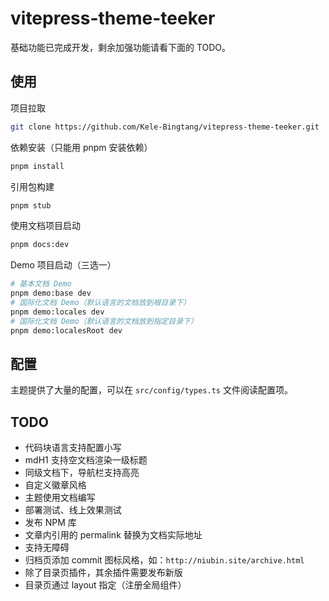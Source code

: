 # vitepress-theme-teeker

基础功能已完成开发，剩余加强功能请看下面的 TODO。

## 使用

项目拉取

```bash
git clone https://github.com/Kele-Bingtang/vitepress-theme-teeker.git
```

依赖安装（只能用 pnpm 安装依赖）

```bash
pnpm install
```

引用包构建

```bash
pnpm stub
```

使用文档项目启动

```bash
pnpm docs:dev
```

Demo 项目启动（三选一）

```bash
# 基本文档 Demo
pnpm demo:base dev
# 国际化文档 Demo（默认语言的文档放到根目录下）
pnpm demo:locales dev
# 国际化文档 Demo（默认语言的文档放到指定目录下）
pnpm demo:localesRoot dev
```

## 配置

主题提供了大量的配置，可以在 `src/config/types.ts` 文件阅读配置项。

## TODO

- 代码块语言支持配置小写
- mdH1 支持空文档渲染一级标题
- 同级文档下，导航栏支持高亮
- 自定义徽章风格
- 主题使用文档编写
- 部署测试、线上效果测试
- 发布 NPM 库
- 文章内引用的 permalink 替换为文档实际地址
- 支持无障碍
- 归档页添加 commit 图标风格，如：`http://niubin.site/archive.html`
- 除了目录页插件，其余插件需要发布新版
- 目录页通过 layout 指定（注册全局组件）
